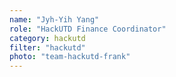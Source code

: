 ```yaml
---
name: "Jyh-Yih Yang"
role: "HackUTD Finance Coordinator"
category: hackutd
filter: "hackutd"
photo: "team-hackutd-frank"
---
```

